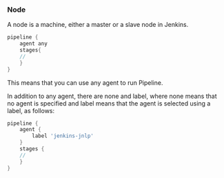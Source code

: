 ### Node

A node is a machine, either a master or a slave node in Jenkins.

```groovy
pipeline {
    agent any
    stages{
    //
    }
}
```

This means that you can use any agent to run Pipeline.

In addition to any agent, there are none and label, where none means that no agent is specified and label means that the agent is selected using a label, as follows:

```groovy
pipeline {
    agent {
        label 'jenkins-jnlp'
    }
    stages {
    //
    }
}
```
